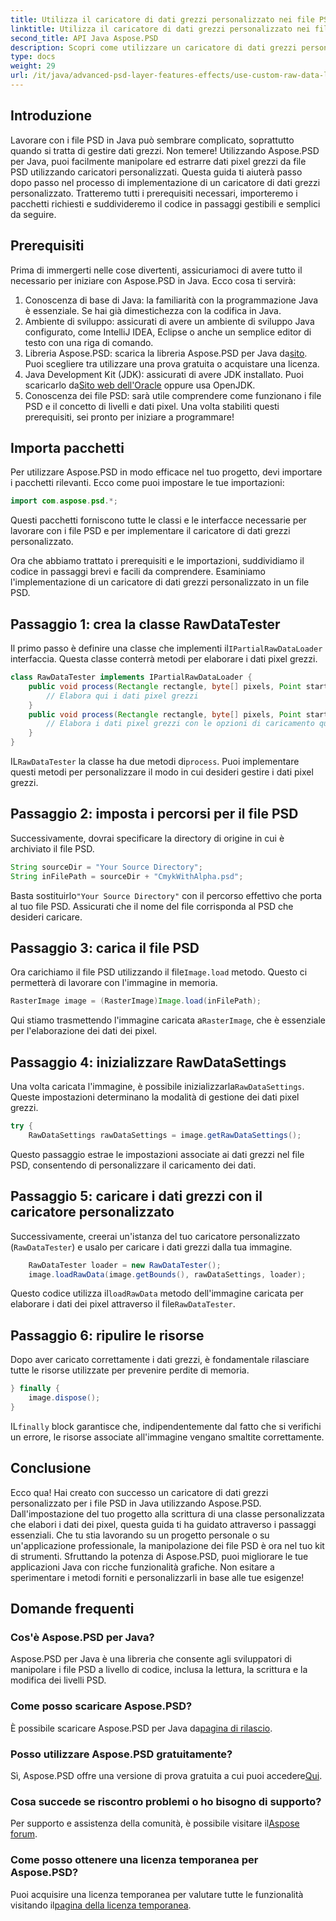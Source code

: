 ```yaml
---
title: Utilizza il caricatore di dati grezzi personalizzato nei file PSD - Java
linktitle: Utilizza il caricatore di dati grezzi personalizzato nei file PSD - Java
second_title: API Java Aspose.PSD
description: Scopri come utilizzare un caricatore di dati grezzi personalizzato nei file PSD con Java! Questa guida passo passo copre tutto, dalla configurazione alla pulizia delle risorse.
type: docs
weight: 29
url: /it/java/advanced-psd-layer-features-effects/use-custom-raw-data-loader-psd-files/
---
```

## Introduzione
Lavorare con i file PSD in Java può sembrare complicato, soprattutto quando si tratta di gestire dati grezzi. Non temere! Utilizzando Aspose.PSD per Java, puoi facilmente manipolare ed estrarre dati pixel grezzi da file PSD utilizzando caricatori personalizzati. Questa guida ti aiuterà passo dopo passo nel processo di implementazione di un caricatore di dati grezzi personalizzato. Tratteremo tutti i prerequisiti necessari, importeremo i pacchetti richiesti e suddivideremo il codice in passaggi gestibili e semplici da seguire.
## Prerequisiti
Prima di immergerti nelle cose divertenti, assicuriamoci di avere tutto il necessario per iniziare con Aspose.PSD in Java. Ecco cosa ti servirà:
1. Conoscenza di base di Java: la familiarità con la programmazione Java è essenziale. Se hai già dimestichezza con la codifica in Java.
2. Ambiente di sviluppo: assicurati di avere un ambiente di sviluppo Java configurato, come IntelliJ IDEA, Eclipse o anche un semplice editor di testo con una riga di comando.
3.  Libreria Aspose.PSD: scarica la libreria Aspose.PSD per Java da[sito](https://releases.aspose.com/psd/java/). Puoi scegliere tra utilizzare una prova gratuita o acquistare una licenza.
4. Java Development Kit (JDK): assicurati di avere JDK installato. Puoi scaricarlo da[Sito web dell'Oracle](https://www.oracle.com/java/technologies/javase-jdk11-downloads.html) oppure usa OpenJDK.
5. Conoscenza dei file PSD: sarà utile comprendere come funzionano i file PSD e il concetto di livelli e dati pixel.
Una volta stabiliti questi prerequisiti, sei pronto per iniziare a programmare!

## Importa pacchetti
Per utilizzare Aspose.PSD in modo efficace nel tuo progetto, devi importare i pacchetti rilevanti. Ecco come puoi impostare le tue importazioni:
```java
import com.aspose.psd.*;
```
Questi pacchetti forniscono tutte le classi e le interfacce necessarie per lavorare con i file PSD e per implementare il caricatore di dati grezzi personalizzato.

Ora che abbiamo trattato i prerequisiti e le importazioni, suddividiamo il codice in passaggi brevi e facili da comprendere. Esaminiamo l'implementazione di un caricatore di dati grezzi personalizzato in un file PSD.
## Passaggio 1: crea la classe RawDataTester
 Il primo passo è definire una classe che implementi il`IPartialRawDataLoader` interfaccia. Questa classe conterrà metodi per elaborare i dati pixel grezzi.
```java
class RawDataTester implements IPartialRawDataLoader {
    public void process(Rectangle rectangle, byte[] pixels, Point start, Point end) {
        // Elabora qui i dati pixel grezzi
    }
    public void process(Rectangle rectangle, byte[] pixels, Point start, Point end, LoadOptions loadOptions) {
        // Elabora i dati pixel grezzi con le opzioni di caricamento qui
    }
}
```
 IL`RawDataTester` la classe ha due metodi di`process`. Puoi implementare questi metodi per personalizzare il modo in cui desideri gestire i dati pixel grezzi. 
## Passaggio 2: imposta i percorsi per il file PSD
Successivamente, dovrai specificare la directory di origine in cui è archiviato il file PSD.
```java
String sourceDir = "Your Source Directory";
String inFilePath = sourceDir + "CmykWithAlpha.psd";
```
 Basta sostituirlo`"Your Source Directory"` con il percorso effettivo che porta al tuo file PSD. Assicurati che il nome del file corrisponda al PSD che desideri caricare.
## Passaggio 3: carica il file PSD
 Ora carichiamo il file PSD utilizzando il file`Image.load` metodo. Questo ci permetterà di lavorare con l'immagine in memoria.
```java
RasterImage image = (RasterImage)Image.load(inFilePath);
```
Qui stiamo trasmettendo l'immagine caricata a`RasterImage`, che è essenziale per l'elaborazione dei dati dei pixel.
## Passaggio 4: inizializzare RawDataSettings
 Una volta caricata l'immagine, è possibile inizializzarla`RawDataSettings`. Queste impostazioni determinano la modalità di gestione dei dati pixel grezzi.
```java
try {
    RawDataSettings rawDataSettings = image.getRawDataSettings();
```
Questo passaggio estrae le impostazioni associate ai dati grezzi nel file PSD, consentendo di personalizzare il caricamento dei dati.
## Passaggio 5: caricare i dati grezzi con il caricatore personalizzato
Successivamente, creerai un'istanza del tuo caricatore personalizzato (`RawDataTester`) e usalo per caricare i dati grezzi dalla tua immagine.
```java
    RawDataTester loader = new RawDataTester();
    image.loadRawData(image.getBounds(), rawDataSettings, loader);
```
 Questo codice utilizza il`loadRawData` metodo dell'immagine caricata per elaborare i dati dei pixel attraverso il file`RawDataTester`.
## Passaggio 6: ripulire le risorse
Dopo aver caricato correttamente i dati grezzi, è fondamentale rilasciare tutte le risorse utilizzate per prevenire perdite di memoria.
```java
} finally {
    image.dispose();
}
```
 IL`finally` block garantisce che, indipendentemente dal fatto che si verifichi un errore, le risorse associate all'immagine vengano smaltite correttamente.

## Conclusione
Ecco qua! Hai creato con successo un caricatore di dati grezzi personalizzato per i file PSD in Java utilizzando Aspose.PSD. Dall'impostazione del tuo progetto alla scrittura di una classe personalizzata che elabori i dati dei pixel, questa guida ti ha guidato attraverso i passaggi essenziali. Che tu stia lavorando su un progetto personale o su un'applicazione professionale, la manipolazione dei file PSD è ora nel tuo kit di strumenti.
Sfruttando la potenza di Aspose.PSD, puoi migliorare le tue applicazioni Java con ricche funzionalità grafiche. Non esitare a sperimentare i metodi forniti e personalizzarli in base alle tue esigenze!

## Domande frequenti
### Cos'è Aspose.PSD per Java?  
Aspose.PSD per Java è una libreria che consente agli sviluppatori di manipolare i file PSD a livello di codice, inclusa la lettura, la scrittura e la modifica dei livelli PSD.
### Come posso scaricare Aspose.PSD?  
 È possibile scaricare Aspose.PSD per Java da[pagina di rilascio](https://releases.aspose.com/psd/java/).
### Posso utilizzare Aspose.PSD gratuitamente?  
 Sì, Aspose.PSD offre una versione di prova gratuita a cui puoi accedere[Qui](https://releases.aspose.com/).
### Cosa succede se riscontro problemi o ho bisogno di supporto?  
 Per supporto e assistenza della comunità, è possibile visitare il[Aspose forum](https://forum.aspose.com/c/psd/34).
### Come posso ottenere una licenza temporanea per Aspose.PSD?  
Puoi acquisire una licenza temporanea per valutare tutte le funzionalità visitando il[pagina della licenza temporanea](https://purchase.aspose.com/temporary-license/).